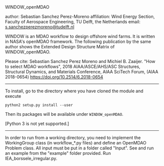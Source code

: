 WINDOW_openMDAO

author: Sebastian Sanchez Perez-Moreno
affiliation: Wind Energy Section, Faculty of Aerospace Engineering, TU Delft, the Netherlands
email: s.sanchezperezmoreno@tudelft.nl

WINDOW is an MDAO workflow to design offshore wind farms. It is written in NASA's openMDAO framework.
The following publication by the same author shows the Extended Design Structure Matrix of WINDOW_openMDAO.

Please cite:
Sebastian Sanchez Perez Moreno and Michiel B. Zaaijer. "How to select MDAO workflows", 2018 AIAA/ASCE/AHS/ASC Structures, Structural Dynamics, and Materials Conference, AIAA SciTech Forum, (AIAA 2018-0654) 
https://doi.org/10.2514/6.2018-0654 

---------------------------------------------------

To install, go to the directory where you have cloned the module and execute

    python2 setup.py install --user

Then its packages will be available under `WINDOW_openMDAO`.

[Python 3 is not yet supported.]

---------------------------------------------------

In order to run from a working directory, you need to implement the WorkingGroup class (in workflow_*.py files) and define an OpenMDAO Problem class. All input must be put in a folder called "Input". See and run an example from the "example" folder provided. Run IEA_borssele_irregular.py.
